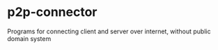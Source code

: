 # p2p-connector
Programs for connecting client and server over internet, without public domain system
